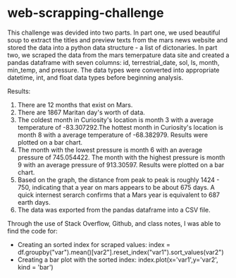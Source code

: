 # web-scrapping-challenge

This challenge was devided into two parts. In part one, we used beautiful soup to extract the titles and preview texts from the mars news website and stored the data into a python data structure - a list of dictonaries. In part two, we scraped the data from the mars temerpature data site and created a pandas dataframe with seven columns: id, terrestrial_date, sol, ls, month, min_temp, and pressure. The data types were converted into appropriate datetime, int, and float data types before beginning analysis. 

Results:
1. There are 12 months that exist on Mars.
2. There are 1867 Maritan day's worth of data.
3. The coldest month in Curiosity's location is month 3 with a average temperature of -83.307292.The hottest month in Curiosity's location is month 8 with a average temperature of -68.382979. Results were plotted on a bar chart.
4. The month with the lowest pressure is month 6 with an average pressure of 745.054422. The month with the highest pressure is month 9 with an average pressure of 913.30597. Results were plotted on a bar chart. 
5. Based on the graph, the distance from peak to peak is roughly 1424 - 750, indicating that a year on mars appears to be about 675 days. A quick internest serarch confirms that a Mars year is equivalent to 687 earth days.
6. The data was exported from the pandas dataframe into a CSV file.

Through the use of Stack Overflow, Github, and class notes, I was able to find the code for:
 - Creating an sorted index for scraped values: index = df.groupby("var").mean()[var2"].reset_index("var1").sort_values(var2")
 - Creating a bar plot with the sorted index: index.plot(x='var1',y='var2', kind = 'bar')





